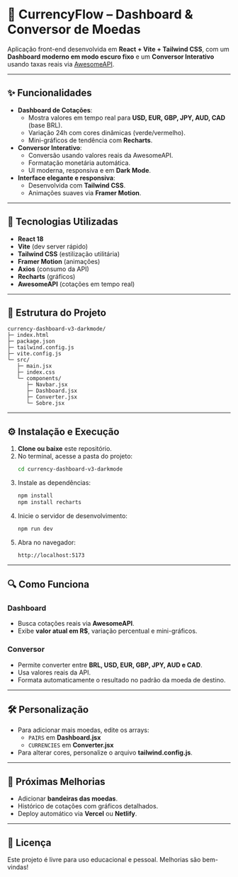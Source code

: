 # 💱 CurrencyFlow – Dashboard & Conversor de Moedas

Aplicação front-end desenvolvida em **React + Vite + Tailwind CSS**, com um **Dashboard moderno em modo escuro fixo** e um **Conversor Interativo** usando taxas reais via [AwesomeAPI](https://docs.awesomeapi.com.br/api-de-moedas).

---

## ✨ **Funcionalidades**
- **Dashboard de Cotações**:
  - Mostra valores em tempo real para **USD, EUR, GBP, JPY, AUD, CAD** (base BRL).
  - Variação 24h com cores dinâmicas (verde/vermelho).
  - Mini-gráficos de tendência com **Recharts**.
- **Conversor Interativo**:
  - Conversão usando valores reais da AwesomeAPI.
  - Formatação monetária automática.
  - UI moderna, responsiva e em **Dark Mode**.
- **Interface elegante e responsiva**:
  - Desenvolvida com **Tailwind CSS**.
  - Animações suaves via **Framer Motion**.

---

## 🚀 **Tecnologias Utilizadas**
- **React 18**
- **Vite** (dev server rápido)
- **Tailwind CSS** (estilização utilitária)
- **Framer Motion** (animações)
- **Axios** (consumo da API)
- **Recharts** (gráficos)
- **AwesomeAPI** (cotações em tempo real)

---

## 📂 **Estrutura do Projeto**
```
currency-dashboard-v3-darkmode/
├─ index.html
├─ package.json
├─ tailwind.config.js
├─ vite.config.js
└─ src/
   ├─ main.jsx
   ├─ index.css
   └─ components/
      ├─ Navbar.jsx
      ├─ Dashboard.jsx
      ├─ Converter.jsx
      └─ Sobre.jsx
```

---

## ⚙️ **Instalação e Execução**
1. **Clone ou baixe** este repositório.
2. No terminal, acesse a pasta do projeto:
   ```bash
   cd currency-dashboard-v3-darkmode
   ```
3. Instale as dependências:
   ```bash
   npm install
   npm install recharts
   ```
4. Inicie o servidor de desenvolvimento:
   ```bash
   npm run dev
   ```
5. Abra no navegador:
   ```
   http://localhost:5173
   ```

---

## 🔍 **Como Funciona**
### **Dashboard**
- Busca cotações reais via **AwesomeAPI**.
- Exibe **valor atual em R$**, variação percentual e mini-gráficos.

### **Conversor**
- Permite converter entre **BRL, USD, EUR, GBP, JPY, AUD e CAD**.
- Usa valores reais da API.
- Formata automaticamente o resultado no padrão da moeda de destino.

---

## 🛠️ **Personalização**
- Para adicionar mais moedas, edite os arrays:
  - `PAIRS` em **Dashboard.jsx**
  - `CURRENCIES` em **Converter.jsx**
- Para alterar cores, personalize o arquivo **tailwind.config.js**.

---

## 📌 **Próximas Melhorias**
- Adicionar **bandeiras das moedas**.
- Histórico de cotações com gráficos detalhados.
- Deploy automático via **Vercel** ou **Netlify**.

---

## 📄 **Licença**
Este projeto é livre para uso educacional e pessoal. Melhorias são bem-vindas!
